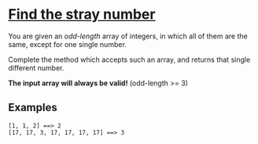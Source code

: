 # [Find the stray number](https://www.codewars.com/kata/find-the-stray-number "https://www.codewars.com/kata/57f609022f4d534f05000024")

You are given an *odd-length* array of integers, in which all of them are the same, except for one single number.

Complete the method which accepts such an array, and returns that single different number.

**The input array will always be valid!** (odd-length >= 3)

## Examples

```
[1, 1, 2] ==> 2
[17, 17, 3, 17, 17, 17, 17] ==> 3
```
